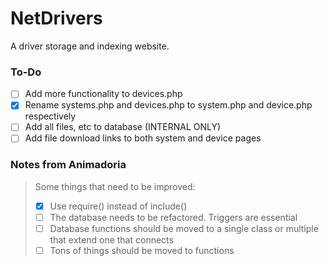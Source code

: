 # NetDrivers
A driver storage and indexing website.

### To-Do
- [ ] Add more functionality to devices.php
- [x] Rename systems.php and devices.php to system.php and device.php respectively
- [ ] Add all files, etc to database (INTERNAL ONLY)
- [ ] Add file download links to both system and device pages

### Notes from Animadoria
> Some things that need to be improved:
>
> - [x] Use require() instead of include()
> - [ ] The database needs to be refactored. Triggers are essential
> - [ ] Database functions should be moved to a single class or multiple that extend one that connects
> - [ ] Tons of things should be moved to functions
